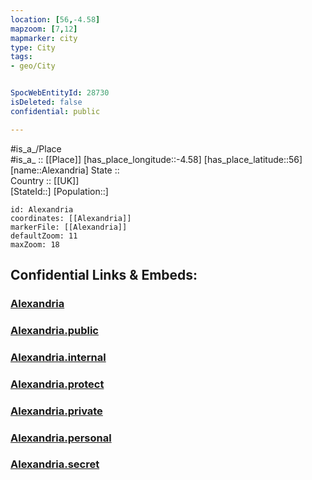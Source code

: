 ```yaml
---
location: [56,-4.58] 
mapzoom: [7,12] 
mapmarker: city 
type: City
tags:
- geo/City


SpocWebEntityId: 28730
isDeleted: false
confidential: public

---
```

#is_a_/Place  
#is_a_ :: [[Place]] 
[has_place_longitude::-4.58] 
[has_place_latitude::56] 
[name::Alexandria] 
State ::  
Country :: [[UK]]  
[StateId::] 
[Population::] 



```leaflet
id: Alexandria
coordinates: [[Alexandria]] 
markerFile: [[Alexandria]] 
defaultZoom: 11 
maxZoom: 18
```


## Confidential Links & Embeds: 

### [Alexandria](/_Standards/Earth/Continent/Europe/Europe~North/UK/Scotland/counties~Scotland/Dunbartonshire~West/cities~Dunbartonshire~West/Alexandria.md) 

### [Alexandria.public](/_public/Earth/Continent/Europe/Europe~North/UK/Scotland/counties~Scotland/Dunbartonshire~West/cities~Dunbartonshire~West/Alexandria.public.md) 

### [Alexandria.internal](/_internal/Earth/Continent/Europe/Europe~North/UK/Scotland/counties~Scotland/Dunbartonshire~West/cities~Dunbartonshire~West/Alexandria.internal.md) 

### [Alexandria.protect](/_protect/Earth/Continent/Europe/Europe~North/UK/Scotland/counties~Scotland/Dunbartonshire~West/cities~Dunbartonshire~West/Alexandria.protect.md) 

### [Alexandria.private](/_private/Earth/Continent/Europe/Europe~North/UK/Scotland/counties~Scotland/Dunbartonshire~West/cities~Dunbartonshire~West/Alexandria.private.md) 

### [Alexandria.personal](/_personal/Earth/Continent/Europe/Europe~North/UK/Scotland/counties~Scotland/Dunbartonshire~West/cities~Dunbartonshire~West/Alexandria.personal.md) 

### [Alexandria.secret](/_secret/Earth/Continent/Europe/Europe~North/UK/Scotland/counties~Scotland/Dunbartonshire~West/cities~Dunbartonshire~West/Alexandria.secret.md)

